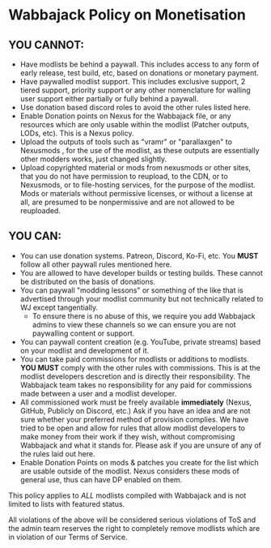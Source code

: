 # Wabbajack Policy on Monetisation

## YOU CANNOT:
- Have modlists be behind a paywall. This includes access to any form of early release, test build, etc, based on donations or monetary payment.
- Have paywalled modlist support. This includes exclusive support, 2 tiered support, priority support or any other nomenclature for walling user support either partially or fully behind a paywall.
- Use donation based discord roles to avoid the other rules listed here.
- Enable Donation points on Nexus for the Wabbajack file, or any resources which are only usable within the modlist (Patcher outputs, LODs, etc). This is a Nexus policy.
- Upload the outputs of tools such as "vramr" or "parallaxgen" to Nexusmods , for the use of the modlist, as these outputs are essentially other modders works, just changed slightly.
- Upload copyrighted material or mods from nexusmods or other sites, that you do not have permission to reupload, to the CDN, or to Nexusmods, or to file-hosting services, for the purpose of the modlist. Mods or materials without permissive licenses, or without a license at all, are presumed to be nonpermissive and are not allowed to be reuploaded.

## YOU CAN: 
-  You can use donation systems. Patreon, Discord, Ko-Fi, etc. You **MUST** follow all other paywall rules mentioned here. 
-  You are allowed to have developer builds or testing builds. These cannot be distributed on the basis of donations. 
-  You can paywall "modding lessons" or something of the like that is advertised through your modlist community but not technically related to WJ except tangentially. 
   - To ensure there is no abuse of this, we require you add Wabbajack admins to view these channels so we can ensure you are not paywalling content or support.
- You can paywall content creation (e.g. YouTube, private streams) based on your modlist and development of it. 
- You can take paid commissions for modlists or additions to modlists. **YOU MUST** comply with the other rules with commissions. This is at the modlist developers descretion and is directly their responsibility. The Wabbajack team takes no responsibility for any paid for commissions made between a user and a modlist developer.
 - All commissioned work must be freely available **immediately** (Nexus, GitHub, Publicly on Discord, etc.) Ask if you have an idea and are not sure whether your preferred method of provision complies.
We have tried to be open and allow for rules that allow modlist developers to make money from their work if they wish, without compromising Wabbajack and what it stands for. Please ask if you are unsure of any of the rules laid out here.
- Enable Donation Points on mods & patches you create for the list which are usable outside of the modlist. Nexus considers these mods of general use, thus can have DP enabled on them.

This policy applies to *ALL* modlists compiled with Wabbajack and is not limited to lists with featured status. 

All violations of the above will be considered serious violations of ToS and the admin team reserves the right to completely remove modlists which are in violation of our Terms of Service.
